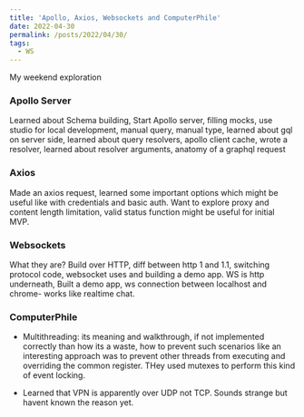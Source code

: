 ```yaml
---
title: 'Apollo, Axios, Websockets and ComputerPhile'
date: 2022-04-30
permalink: /posts/2022/04/30/
tags:
  - WS
---
```


My weekend exploration

### Apollo Server

Learned about Schema building, Start Apollo server, filling mocks, use studio for local development, manual query, manual type, learned about gql on server side, learned about query resolvers, apollo client cache, wrote a resolver, learned about resolver arguments, anatomy of a graphql request

### Axios

Made an axios request, learned some important options which might be useful like with credentials and basic auth. Want to explore proxy and content length limitation, valid status function might be useful for initial MVP.

### Websockets

What they are? Build over HTTP, diff between http 1 and 1.1, switching protocol code, websocket uses and building a demo app. WS is http underneath, Built a demo app, ws connection between localhost and chrome- works like realtime chat. 

### ComputerPhile

* Multithreading: its meaning and walkthrough, if not implemented correctly than how its a waste, how to prevent such scenarios like an interesting approach  was to prevent other threads from executing and overriding the common register. THey used mutexes to perform this kind of event locking.

* Learned that VPN is apparently over UDP not TCP. Sounds strange but havent known the reason yet. 
